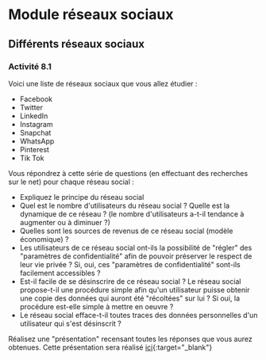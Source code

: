 # Module réseaux sociaux
## Différents réseaux sociaux

### Activité 8.1 

Voici une liste de réseaux sociaux que vous allez étudier :

- Facebook
- Twitter
- LinkedIn
- Instagram
- Snapchat
- WhatsApp
- Pinterest
- Tik Tok

Vous répondrez à cette série de questions (en effectuant des recherches sur le net) pour chaque réseau social :

- Expliquez le principe du réseau social
- Quel est le nombre d'utilisateurs du réseau social ? Quelle est la dynamique de ce réseau ? (le nombre d'utilisateurs a-t-il tendance à augmenter ou à diminuer ?)
- Quelles sont les sources de revenus de ce réseau social (modèle économique) ?
- Les utilisateurs de ce réseau social ont-ils la possibilité de "régler" des "paramètres de confidentialité" afin de pouvoir préserver le respect de leur vie privée ? Si, oui, ces "paramètres de confidentialité" sont-ils facilement accessibles ?
- Est-il facile de se désinscrire de ce réseau social ?
Le réseau social propose-t-il une procédure simple afin qu'un utilisateur puisse obtenir une copie des données qui auront été "récoltées" sur lui ? Si oui, la procédure est-elle simple à mettre en oeuvre ?
- Le réseau social efface-t-il toutes traces des données personnelles d'un utilisateur qui s'est désinscrit ?

Réalisez une "présentation" recensant toutes les réponses que vous aurez obtenues. Cette présentation sera réalisé [ici](https://doctools.dgpad.net/connect.php?datas=eyJiYXNlaWQiOiIxaGluNlBlckdyUG9BczYwVEc5M2ZRbmpSWjVLUllsWE5YS2dHVUR6WU1XYyIsImRzX2Jhc2UiOiIxUEZ4TnQtSGtRZUlyWnBpVjdUaFVLa201V1k4OGxQS1h3ZWRLUnp2ZXpjNCIsImZpZCI6IjFnaEtCUURNRVVuWHg5WDBJOGpvc1l1UTlyVnBpOVl0WSIsImlkIjoiMTFzdEs3b3V3SFFoVURiVFBsN2FqYlF4Q1V1UnBOTEVhQ3dJazRzaUk3VXciLCJsaXN0aWQiOiIxU3lWLS1MTG10UzNhSHRDWVhmVHdzM2d2aVYzZmhmeFRYVVdUMTQxMkdJWSIsInR5cGUiOiJwcmVzZW50YXRpb24ifQ==){:target="_blank"}